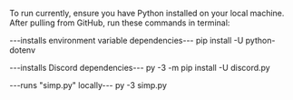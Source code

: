 To run currently, ensure you have Python installed on your local machine.
After pulling from GitHub, run these commands in terminal:


---installs environment variable dependencies---
pip install -U python-dotenv

---installs Discord dependencies---
py -3 -m pip install -U discord.py

---runs "simp.py" locally---
py -3 simp.py
